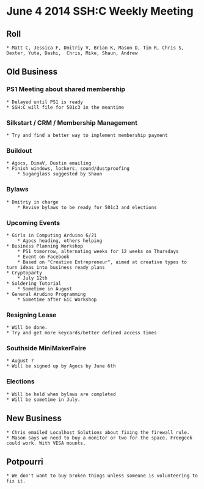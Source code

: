 # June 4 2014 SSH:C Weekly Meeting

## Roll
    * Matt C, Jessica F, Dmitriy V, Brian K, Mason D, Tim R, Chris S,  Dexter, Yuta, Dashi,  Chris, Mike, Shaun, Andrew

## Old Business 
### PS1 Meeting about shared membership
    * Delayed until PS1 is ready
    * SSH:C will file for 501c3 in the meantime
### Silkstart / CRM / Membership Management
    * Try and find a better way to implement membership payment
### Buildout
    * Agocs, DimaV, Dustin emailing
    * Finish windows, lockers, sound/dustproofing
        * Sugarglass suggested by Shaun  
### Bylaws
    * Dmitriy in charge
        * Revise bylaws to be ready for 501c3 and elections
### Upcoming Events
    * Girls in Computing Arduino 6/21
        * Agocs heading, others helping
    * Business Planning Workshop
        * PS1 tomorrow, alternating weeks for 12 weeks on Thursdays
        * Event on Facebook
        * Based on "Creative Entrepreneur", aimed at creative types to turn ideas into business ready plans
    * Cryptoparty
        * July 12th
    * Soldering Tutorial 
        * Sometime in August
    * General Arudino Programming
        * Sometime after GiC Workshop
### Resigning Lease
    * Will be done. 
    * Try and get more keycards/better defined access times
### Southside MiniMakerFaire
    * August ?
    * Will be signed up by Agocs by June 6th
### Elections
    * Will be held when bylaws are completed
    * Will be sometime in July.

## New Business
    * Chris emailed Localhost Solutions about fixing the firewall rule.
    * Mason says we need to buy a monitor or two for the space. Freegeek could work. With VESA mounts.
## Potpourri 
    * We don't want to buy broken things unless someone is volunteering to fix it. 
